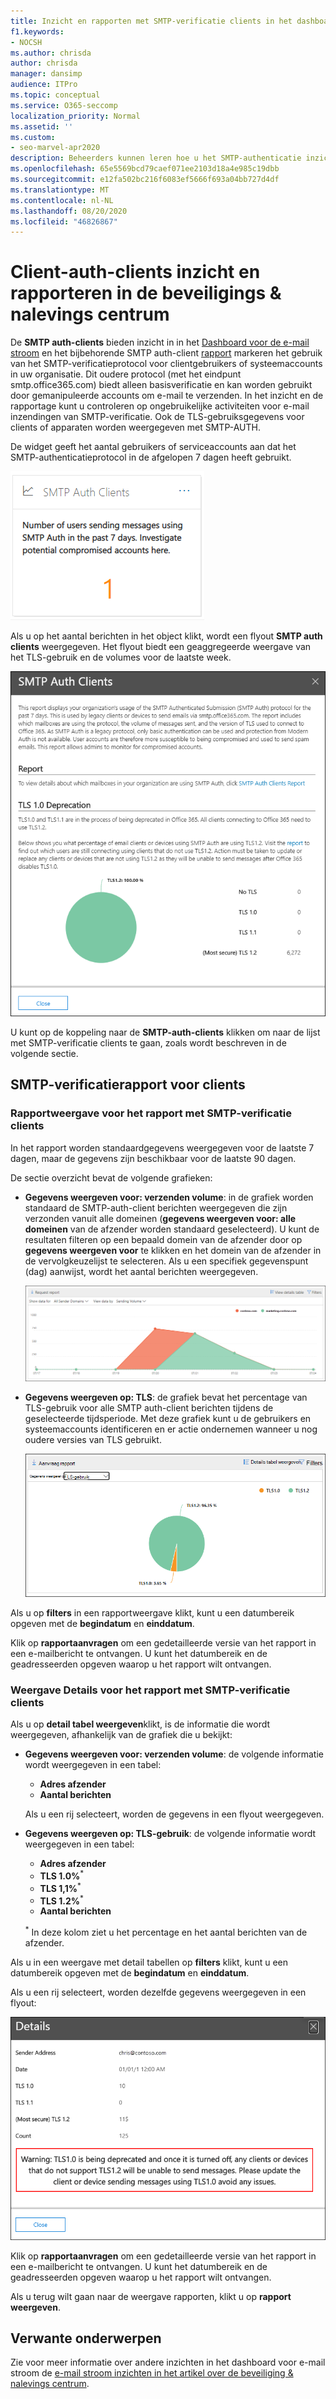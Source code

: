 ```yaml
---
title: Inzicht en rapporten met SMTP-verificatie clients in het dashboard voor e-mail stroom
f1.keywords:
- NOCSH
ms.author: chrisda
author: chrisda
manager: dansimp
audience: ITPro
ms.topic: conceptual
ms.service: O365-seccomp
localization_priority: Normal
ms.assetid: ''
ms.custom:
- seo-marvel-apr2020
description: Beheerders kunnen leren hoe u het SMTP-authenticatie inzicht en rapporten kunt gebruiken in het dashboard voor de beveiliging van de e-mail in het beveiligings & nalevings centrum om e-mail afzenders in hun organisatie met geverifieerde SMTP-verificatie (SMTP-verificatie) te controleren en e-mailberichten te verzenden.
ms.openlocfilehash: 65e5569bcd79caef071ee2103d18a4e985c19dbb
ms.sourcegitcommit: e12fa502bc216f6083ef5666f693a04bb727d4df
ms.translationtype: MT
ms.contentlocale: nl-NL
ms.lasthandoff: 08/20/2020
ms.locfileid: "46826867"
---
```

# <a name="smtp-auth-clients-insight-and-report-in-the-security--compliance-center"></a>Client-auth-clients inzicht en rapporteren in de beveiligings & nalevings centrum

De **SMTP auth-clients** bieden inzicht in in het [Dashboard voor de e-mail stroom](mail-flow-insights-v2.md) en het bijbehorende SMTP auth-client [rapport](#smtp-auth-clients-report) markeren het gebruik van het SMTP-verificatieprotocol voor clientgebruikers of systeemaccounts in uw organisatie. Dit oudere protocol (met het eindpunt smtp.office365.com) biedt alleen basisverificatie en kan worden gebruikt door gemanipuleerde accounts om e-mail te verzenden. In het inzicht en de rapportage kunt u controleren op ongebruikelijke activiteiten voor e-mail inzendingen van SMTP-verificatie. Ook de TLS-gebruiksgegevens voor clients of apparaten worden weergegeven met SMTP-AUTH.

De widget geeft het aantal gebruikers of serviceaccounts aan dat het SMTP-authenticatieprotocol in de afgelopen 7 dagen heeft gebruikt.

![De widget SMTP-auth-clients in het dashboard voor de e-mail stroom van het beveiligings & nalevings centrum](../../media/mfi-smtp-auth-clients-report-widget.png)

Als u op het aantal berichten in het object klikt, wordt een flyout **SMTP auth clients** weergegeven. Het flyout biedt een geaggregeerde weergave van het TLS-gebruik en de volumes voor de laatste week.

![Info-flyout na klikken op de widget SMTP-auth-clients in het dashboard voor e-mail stroom](../../media/mfi-smtp-auth-clients-report-details.png)

U kunt op de koppeling naar de **SMTP-auth-clients** klikken om naar de lijst met SMTP-verificatie clients te gaan, zoals wordt beschreven in de volgende sectie.

## <a name="smtp-auth-clients-report"></a>SMTP-verificatierapport voor clients

### <a name="report-view-for-the-smtp-auth-clients-report"></a>Rapportweergave voor het rapport met SMTP-verificatie clients

In het rapport worden standaardgegevens weergegeven voor de laatste 7 dagen, maar de gegevens zijn beschikbaar voor de laatste 90 dagen.

De sectie overzicht bevat de volgende grafieken:

- **Gegevens weergeven voor: verzenden volume**: in de grafiek worden standaard de SMTP-auth-client berichten weergegeven die zijn verzonden vanuit alle domeinen (**gegevens weergeven voor: alle domeinen** van de afzender worden standaard geselecteerd). U kunt de resultaten filteren op een bepaald domein van de afzender door op **gegevens weergeven voor** te klikken en het domein van de afzender in de vervolgkeuzelijst te selecteren. Als u een specifiek gegevenspunt (dag) aanwijst, wordt het aantal berichten weergegeven.

  ![De weergave volume in het rapport SMTP-auth-clients verzenden in het Beveiligingscentrum voor beveiliging &](../../media/mfi-smtp-auth-clients-report-sending-volume-view.png)

- **Gegevens weergeven op: TLS**: de grafiek bevat het percentage van TLS-gebruik voor alle SMTP auth-client berichten tijdens de geselecteerde tijdsperiode. Met deze grafiek kunt u de gebruikers en systeemaccounts identificeren en er actie ondernemen wanneer u nog oudere versies van TLS gebruikt.

  ![Voorbeeld van TLS-weergave in het rapport SMTP-auth-clients in het nalevings centrum voor beveiligings &](../../media/mfi-smtp-auth-clients-report-tls-usage-view.png)

Als u op **filters** in een rapportweergave klikt, kunt u een datumbereik opgeven met de **begindatum** en **einddatum**.

Klik op **rapportaanvragen** om een gedetailleerde versie van het rapport in een e-mailbericht te ontvangen. U kunt het datumbereik en de geadresseerden opgeven waarop u het rapport wilt ontvangen.

### <a name="details-table-view-for-the-smtp-auth-clients-report"></a>Weergave Details voor het rapport met SMTP-verificatie clients

Als u op **detail tabel weergeven**klikt, is de informatie die wordt weergegeven, afhankelijk van de grafiek die u bekijkt:

- **Gegevens weergeven voor: verzenden volume**: de volgende informatie wordt weergegeven in een tabel:

  - **Adres afzender**
  - **Aantal berichten**

  Als u een rij selecteert, worden de gegevens in een flyout weergegeven.

- **Gegevens weergeven op: TLS-gebruik**: de volgende informatie wordt weergegeven in een tabel:

  - **Adres afzender**
  - **TLS 1.0%**<sup>\*</sup>
  - **TLS 1,1%**<sup>\*</sup>
  - **TLS 1.2%**<sup>\*</sup>
  - **Aantal berichten**

  <sup>\*</sup> In deze kolom ziet u het percentage en het aantal berichten van de afzender.

Als u in een weergave met detail tabellen op **filters** klikt, kunt u een datumbereik opgeven met de **begindatum** en **einddatum**.

Als u een rij selecteert, worden dezelfde gegevens weergegeven in een flyout:

![Flyout Details van de lijst Details van de weergave TLS-verificatie clients](../../media/mfi-smtp-auth-clients-report-tls-usage-view-view-details-table-details.png)

Klik op **rapportaanvragen** om een gedetailleerde versie van het rapport in een e-mailbericht te ontvangen. U kunt het datumbereik en de geadresseerden opgeven waarop u het rapport wilt ontvangen.

Als u terug wilt gaan naar de weergave rapporten, klikt u op **rapport weergeven**.

## <a name="related-topics"></a>Verwante onderwerpen

Zie voor meer informatie over andere inzichten in het dashboard voor e-mail stroom de [e-mail stroom inzichten in het artikel over de beveiliging & nalevings centrum](mail-flow-insights-v2.md).

